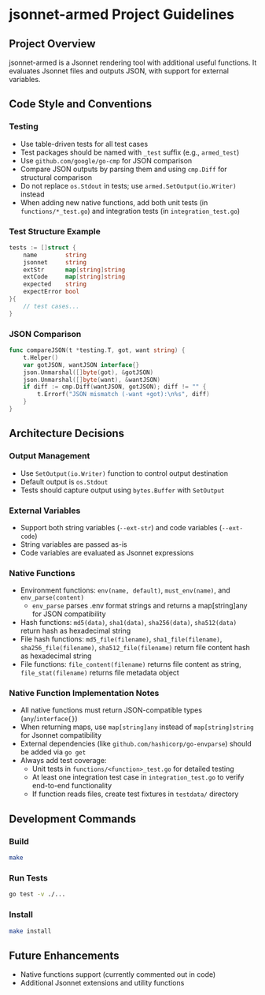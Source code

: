 # jsonnet-armed Project Guidelines

## Project Overview
jsonnet-armed is a Jsonnet rendering tool with additional useful functions. It evaluates Jsonnet files and outputs JSON, with support for external variables.

## Code Style and Conventions

### Testing
- Use table-driven tests for all test cases
- Test packages should be named with `_test` suffix (e.g., `armed_test`)
- Use `github.com/google/go-cmp` for JSON comparison
- Compare JSON outputs by parsing them and using `cmp.Diff` for structural comparison
- Do not replace `os.Stdout` in tests; use `armed.SetOutput(io.Writer)` instead
- When adding new native functions, add both unit tests (in `functions/*_test.go`) and integration tests (in `integration_test.go`)

### Test Structure Example
```go
tests := []struct {
    name        string
    jsonnet     string
    extStr      map[string]string
    extCode     map[string]string
    expected    string
    expectError bool
}{
    // test cases...
}
```

### JSON Comparison
```go
func compareJSON(t *testing.T, got, want string) {
    t.Helper()
    var gotJSON, wantJSON interface{}
    json.Unmarshal([]byte(got), &gotJSON)
    json.Unmarshal([]byte(want), &wantJSON)
    if diff := cmp.Diff(wantJSON, gotJSON); diff != "" {
        t.Errorf("JSON mismatch (-want +got):\n%s", diff)
    }
}
```

## Architecture Decisions

### Output Management
- Use `SetOutput(io.Writer)` function to control output destination
- Default output is `os.Stdout`
- Tests should capture output using `bytes.Buffer` with `SetOutput`

### External Variables
- Support both string variables (`--ext-str`) and code variables (`--ext-code`)
- String variables are passed as-is
- Code variables are evaluated as Jsonnet expressions

### Native Functions
- Environment functions: `env(name, default)`, `must_env(name)`, and `env_parse(content)`
  - `env_parse` parses .env format strings and returns a map[string]any for JSON compatibility
- Hash functions: `md5(data)`, `sha1(data)`, `sha256(data)`, `sha512(data)` return hash as hexadecimal string
- File hash functions: `md5_file(filename)`, `sha1_file(filename)`, `sha256_file(filename)`, `sha512_file(filename)` return file content hash as hexadecimal string
- File functions: `file_content(filename)` returns file content as string, `file_stat(filename)` returns file metadata object

### Native Function Implementation Notes
- All native functions must return JSON-compatible types (`any`/`interface{}`)
- When returning maps, use `map[string]any` instead of `map[string]string` for Jsonnet compatibility
- External dependencies (like `github.com/hashicorp/go-envparse`) should be added via `go get`
- Always add test coverage:
  - Unit tests in `functions/<function>_test.go` for detailed testing
  - At least one integration test case in `integration_test.go` to verify end-to-end functionality
  - If function reads files, create test fixtures in `testdata/` directory

## Development Commands

### Build
```bash
make
```

### Run Tests
```bash
go test -v ./...
```

### Install
```bash
make install
```

## Future Enhancements
- Native functions support (currently commented out in code)
- Additional Jsonnet extensions and utility functions